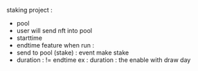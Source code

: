 staking project :

- pool
- user will send nft into pool
- starttime
- endtime
  feature when run :
- send to pool (stake) : event make stake
- duration : != endtime
  ex : duration : the enable with draw day
